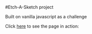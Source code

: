 #Etch-A-Sketch project

Built on vanilla javascript as a challenge

Click [here](https://nasirkhalid24.github.io/Etch-A-Sketch/) to see the page in action:
